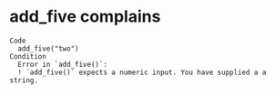 # add_five complains

    Code
      add_five("two")
    Condition
      Error in `add_five()`:
      ! `add_five()` expects a numeric input. You have supplied a a string.

